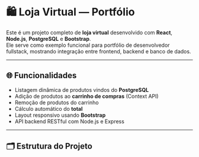 # 🛍️ Loja Virtual — Portfólio

Este é um projeto completo de **loja virtual** desenvolvido com **React**, **Node.js**, **PostgreSQL** e **Bootstrap**.  
Ele serve como exemplo funcional para portfólio de desenvolvedor fullstack, mostrando integração entre frontend, backend e banco de dados.

---

## 🌐 Funcionalidades

- Listagem dinâmica de produtos vindos do **PostgreSQL**
- Adição de produtos ao **carrinho de compras** (Context API)
- Remoção de produtos do carrinho
- Cálculo automático do **total**
- Layout responsivo usando **Bootstrap**
- API backend RESTful com Node.js e Express

---

## 🗂️ Estrutura do Projeto
